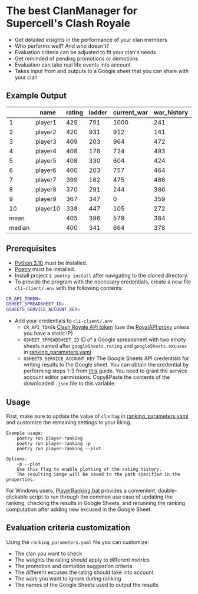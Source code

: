 # The best ClanManager for Supercell's Clash Royale

- Get detailed insights in the performance of your clan members
- Who performs well? And who doesn't?
- Evaluation criteria can be adjusted to fit your clan's needs
- Get reminded of pending promotions or demotions
- Evaluation can take real life events into account
- Takes input from and outputs to a Google sheet that you can share with your clan

## Example Output

|        | name     |rating | ladder | current_war | war_history | avg_fame | current_season | previous_season |
|--------|----------|--------|--------|-------------|-------------|----------|----------------|-----------------|
| 1     | player1 | 429    | 791    | 1000        | 241         | 2400     | 1306           | 1652            |
| 2     | player2 | 420    | 931    | 912        | 141         | 2255     | 1866           | 1659            |
| 3     | player3 | 409    | 203    | 964        | 472         | 2735     | 777            | 777             |
| 4     | player4 | 408    | 178    | 724        | 493         | 2765     | 1000           | 1511            |
| 5     | player5 | 408    | 330    | 604        | 424         | 2665     | 1508           | 1688            |
| 6     | player6 | 400    | 203    | 757        | 464         | 2722     | 1094           | 1303            |
| 7     | player7 | 399    | 162    | 475        | 486         | 2755     | 1211           | 1680            |
| 8     | player8 | 370    | 291    | 244        | 386         | 2610     | 536            | 1547            |
| 9     | player9 | 367    | 347    | 0        | 359         | 2570     | 975            | 885             |
| 10     | player10 | 338    | 447    | 105        | 272         | 2445     | 0              | 536             |
| mean   |          | 405    | 396    | 579        | 384         | 2607     | 960            | 1146            |
| median |          | 400    | 341    | 664        | 378         | 2598     | 888            | 1432            |

## Prerequisites

- [Python 3.10](https://www.python.org/downloads/) must be installed.
- [Poetry](https://python-poetry.org/docs/#installation) must be installed.
- Install project `$ poetry install` after navigating to the cloned directory.
- To provide the program with the necessary credentials, create a new file `cli-client/.env` with the following contents:

```bash
CR_API_TOKEN=
GSHEET_SPREADSHEET_ID=
GSHEETS_SERVICE_ACCOUNT_KEY=
```

- Add your credentials to `cli-client/.env`
  - `CR_API_TOKEN` [Clash Royale API token](https://developer.clashroyale.com/#/)
    (use the [RoyalAPI proxy](https://docs.royaleapi.com/proxy.html) unless you have a static IP)
  - `GSHEET_SPREADSHEET_ID` ID of a Google spreadsheet with two empty sheets named after
  `googleSheets.rating` and `googleSheets.excuses` in [ranking_parameters.yaml](cli-client/ranking_parameters.yaml)
  - `GSHEETS_SERVICE_ACCOUNT_KEY` The Google Sheets API credentials for writing results to the Google sheet.
    You can obtain the credential by performing steps 1-3 from [this](https://genezio.com/deployment-platform/blog/google-sheets-as-apis/#step-2-create-a-service-account-and-generate-a-key-file)
    guide. You need to grant the service account editor permissions.
    Copy&Paste the contents of the downloaded `.json` file to this variable.

## Usage

First, make sure to update the value of `clanTag` in [ranking_parameters.yaml](cli-client/ranking_parameters.yaml)
and customize the remaining settings to your liking.

    Example usage:
        poetry run player-ranking
        poetry run player-ranking -p
        poetry run player-ranking --plot

    Options:
        -p --plot
        Use this flag to enable plotting of the rating history.
        The resulting image will be saved to the path specified in the properties.

For Windows users, [PlayerRanking.bat](cli-client/PlayerRanking.bat) provides a convenient, double-clickable script
to run through the common use case of updating the ranking, checking the results in Google Sheets,
and rerunning the ranking computation after adding new excused in the Google Sheet.

## Evaluation criteria customization

Using the `ranking_parameters.yaml` file you can customize:

- The clan you want to check
- The weights the rating should apply to different metrics
- The promotion and demotion suggestion criteria
- The different excuses the rating should take into account
- The wars you want to ignore during ranking
- The names of the Google Sheets used to output the results
